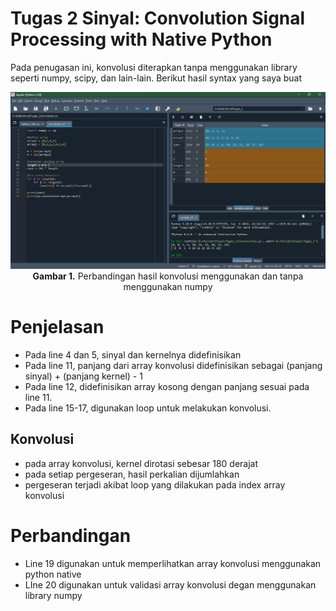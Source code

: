 # Tugas 2 Sinyal: Convolution Signal Processing with Native Python

Pada penugasan ini, konvolusi diterapkan tanpa menggunakan library seperti numpy, scipy, dan lain-lain. Berikut hasil syntax yang saya buat 
<p align="center">
<img src="Convolution.png" /><br>
  <b>Gambar 1.</b> Perbandingan hasil konvolusi menggunakan dan tanpa menggunakan numpy
</p>

# Penjelasan
- Pada line 4 dan 5, sinyal dan kernelnya didefinisikan
- Pada line 11, panjang dari array konvolusi didefinisikan sebagai (panjang sinyal) + (panjang kernel) - 1
- Pada line 12, didefinisikan array kosong dengan panjang sesuai pada line 11.
- Pada line 15-17, digunakan loop untuk melakukan konvolusi.

## Konvolusi
- pada array konvolusi, kernel dirotasi sebesar 180 derajat
- pada setiap pergeseran, hasil perkalian dijumlahkan
- pergeseran terjadi akibat loop yang dilakukan pada index array konvolusi

# Perbandingan
- Line 19 digunakan untuk memperlihatkan array konvolusi menggunakan python native
- LIne 20 digunakan untuk validasi array konvolusi degan menggunakan library numpy

